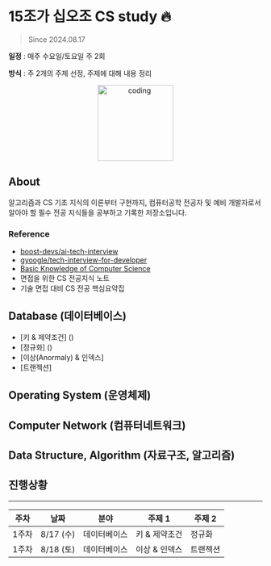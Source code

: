 # 15조가 십오조 CS study 🔥

> Since 2024.08.17

**일정** : 매주 수요일/토요일 주 2회 

**방식** : 주 2개의 주제 선정, 주제에 대해 내용 정리 

<p align="center">
  <img src="https://user-images.githubusercontent.com/22045163/111120575-d9370f00-85ae-11eb-8fa3-54f47ed3caa3.png" alt="coding" width="150px" />
</p>


## About

알고리즘과 CS 기초 지식의 이론부터 구현까지, 컴퓨터공학 전공자 및 예비 개발자로서 알아야 할 필수 전공 지식들을 공부하고 기록한 저장소입니다.


### Reference

- [boost-devs/ai-tech-interview](https://github.com/boost-devs/ai-tech-interview)
- [gyoogle/tech-interview-for-developer](https://github.com/gyoogle/tech-interview-for-developer)
- [Basic Knowledge of Computer Science](https://github.com/Seogeurim/CS-study)
- 면접을 위한 CS 전공지식 노트
- 기술 면접 대비 CS 전공 핵심요약집


## Database (데이터베이스)
- [키 & 제약조건] ()
- [정규화] ()
- [이상(Anormaly) & 인덱스]
- [트랜젝션]


## Operating System (운영체제)


## Computer Network (컴퓨터네트워크)


## Data Structure, Algorithm (자료구조, 알고리즘)



## 진행상황
---

|**주차**| **날짜** | **분야** | **주제 1**                                            | **주제 2**                                           |
| -------- | -------- | -------- | ----------------------------------------------------- | ---------------------------------------------------- | 
| 1주차 | 8/17 (수)  | 데이터베이스   | 키 & 제약조건 | 정규화     |
| 1주차 | 8/18 (토)  | 데이터베이스   | 이상 & 인덱스 | 트랜젝션    |
